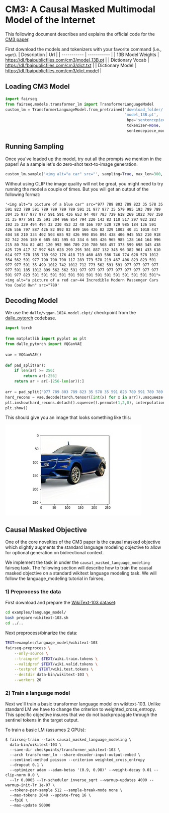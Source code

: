 # CM3: A Causal Masked Multimodal Model of the Internet
This following document describes and explains the official code for the [CM3 paper](https://arxiv.org/abs/2201.07520).

First download the models and tokenizers with your favorite command (i.e., `wget`).
| Description      | Url |
| ----------- | ----------- |
| 13B Model Weights      | https://dl.fbaipublicfiles.com/cm3/model_13B.pt       |
| Dictionary Vocab   | https://dl.fbaipublicfiles.com/cm3/dict.txt        |
| Dictionary Model   |  https://dl.fbaipublicfiles.com/cm3/dict.model        |

## Loading CM3 Model

```py
import fairseq
from fairseq.models.transformer_lm import TransformerLanguageModel
custom_lm = TransformerLanguageModel.from_pretrained('download_folder/', 
                                                     'model_13B.pt', 
                                                      bpe='sentencepiece', 
                                                      tokenizer=None, 
                                                      sentencepiece_model='dict.model')

```
## Running Sampling
Once you've loaded up the model, try out all the prompts we mention in the paper! As a sample let's do zero-shot text-to-image generation. 

```py
custom_lm.sample('<img alt="a car" src="', sampling=True, max_len=300, max_len_b=300)
```

Without using CLIP the image quality will not be great, you might need to try running the model a couple of times. But you will get an output of the following format:

```
'<img alt="a picture of a blue car" src="977 789 803 789 823 35 578 35 591 823 789 591 789 789 789 789 591 31 977 977 35 579 985 193 789 789 304 35 977 977 977 591 591 436 653 94 407 783 729 618 269 1022 707 350 31 35 977 591 35 591 304 966 854 794 220 143 83 110 517 297 922 283 193 35 329 494 494 32 230 453 32 40 166 707 520 729 985 184 136 591 426 556 797 887 426 82 892 82 849 166 426 82 329 1002 40 31 1018 447 404 58 210 334 402 503 685 92 426 990 856 894 438 406 945 552 210 918 82 742 206 189 6 685 601 595 63 334 6 505 426 965 985 128 164 164 996 215 80 784 82 402 120 992 906 789 210 780 508 457 373 599 698 345 438 425 729 417 37 597 945 628 299 295 301 887 132 345 96 382 961 433 610 614 977 578 185 789 982 176 418 719 460 483 586 746 774 628 578 1012 354 562 591 977 790 790 790 117 283 773 578 219 467 406 823 823 591 977 977 591 35 499 1012 742 1012 712 773 562 591 591 977 977 977 977 977 591 185 1012 899 562 562 591 977 977 977 977 977 977 977 977 977 591 977 823 591 591 591 591 591 591 591 591 591 591 591 591 591 591"><img alt="a picture of a red car~44 Incredible Modern Passenger Cars You Could Own" src="789'

```
## Decoding Model
We use the `dalle/vqgan.1024.model.ckpt/` checkpoint from the [dalle_pytorch](https://github.com/lucidrains/DALLE-pytorch) codebase. 
```py
import torch

from matplotlib import pyplot as plt
from dalle_pytorch import VQGanVAE

vae = VQGanVAE()

def pad_split(ar):
    if len(ar) >= 256:
        return ar[:256]
    return ar + ar[-(256-len(ar)):]

arr = pad_split("977 789 803 789 823 35 578 35 591 823 789 591 789 789 789 789 591 31 977 977 35 579 985 193 789 789 304 35 977 977 977 591 591 436 653 94 407 783 729 618 269 1022 707 350 31 35 977 591 35 591 304 966 854 794 220 143 83 110 517 297 922 283 193 35 329 494 494 32 230 453 32 40 166 707 520 729 985 184 136 591 426 556 797 887 426 82 892 82 849 166 426 82 329 1002 40 31 1018 447 404 58 210 334 402 503 685 92 426 990 856 894 438 406 945 552 210 918 82 742 206 189 6 685 601 595 63 334 6 505 426 965 985 128 164 164 996 215 80 784 82 402 120 992 906 789 210 780 508 457 373 599 698 345 438 425 729 417 37 597 945 628 299 295 301 887 132 345 96 382 961 433 610 614 977 578 185 789 982 176 418 719 460 483 586 746 774 628 578 1012 354 562 591 977 790 790 790 117 283 773 578 219 467 406 823 823 591 977 977 591 35 499 1012 742 1012 712 773 562 591 591 977 977 977 977 977 591 185 1012 899 562 562 591 977 977 977 977 977 977 977 977 977 591 977 823 591 591 591 591 591 591 591 591 591 591 591 591 591 591".split())
hard_recons = vae.decode(torch.tensor([int(x) for x in arr]).unsqueeze(0))
plt.imshow(hard_recons.detach().squeeze().permute(1,2,0), interpolation='nearest')
plt.show()
```

This should give you an image that looks something like this:

![No CLIP Sample Generated Image](images/sample.jpeg)
## Causal Masked Objective
One of the core novelties of the CM3 paper is the causal masked objective which slightly augments the standard language modeling objective to allow for optional generation on bidirectional context.

We implement the task in under the `causal_masked_language_modeling` fairseq task. The following section will describe how to train the causal masked objective on a standard wikitext language modeling task. We will follow the language_modeling tutorial in fairseq.
### 1) Preprocess the data

First download and prepare the [WikiText-103 dataset](https://www.salesforce.com/products/einstein/ai-research/the-wikitext-dependency-language-modeling-dataset/):

```bash
cd examples/language_model/
bash prepare-wikitext-103.sh
cd ../..
```

Next preprocess/binarize the data:
```bash
TEXT=examples/language_model/wikitext-103
fairseq-preprocess \
    --only-source \
    --trainpref $TEXT/wiki.train.tokens \
    --validpref $TEXT/wiki.valid.tokens \
    --testpref $TEXT/wiki.test.tokens \
    --destdir data-bin/wikitext-103 \
    --workers 20
```

### 2) Train a language model

Next we'll train a basic transformer language model on wikitext-103. Unlike standard LM we have to change the criterion to weighted_cross_entropy. This specific objective insures that we do not backpropagate through the sentinel tokens in the target output.

To train a basic LM (assumes 2 GPUs):
```
$ fairseq-train --task causal_masked_language_modeling \
  data-bin/wikitext-103 \
  --save-dir checkpoints/transformer_wikitext-103 \
  --arch transformer_lm --share-decoder-input-output-embed \
  --sentinel-method poisson --criterion weighted_cross_entropy
  --dropout 0.1 \
  --optimizer adam --adam-betas '(0.9, 0.98)' --weight-decay 0.01 --clip-norm 0.0 \
  --lr 0.0005 --lr-scheduler inverse_sqrt --warmup-updates 4000 --warmup-init-lr 1e-07 \
  --tokens-per-sample 512 --sample-break-mode none \
  --max-tokens 2048 --update-freq 16 \
  --fp16 \
  --max-update 50000
```